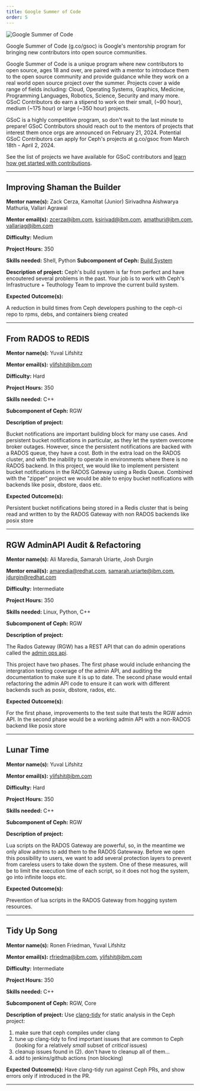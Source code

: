 ```yaml
---
title: Google Summer of Code
order: 5
---
```


![Google Summer of Code](/assets/bitmaps/hero-gsoc.png)

Google Summer of Code (g.co/gsoc) is Google's mentorship program for bringing
new contributors into open source communities.

Google Summer of Code is a unique program where new contributors to open
source, ages 18 and over, are paired with a mentor to introduce them to the
open source community and provide guidance while they work on a real world open
source project over the summer. Projects cover a wide range of fields
including: Cloud, Operating Systems, Graphics, Medicine, Programming Languages,
Robotics, Science, Security and many more. GSoC Contributors do earn a stipend
to work on their small, (~90 hour), medium (~175 hour) or large (~350 hour) projects.

GSoC is a highly competitive program, so don't wait to the last minute to
prepare! GSoC Contributors should reach out to the mentors of projects that interest
them once orgs are announced on February 21, 2024. Potential GSoC Contributors can
apply for Ceph's projects at g.co/gsoc from March 18th - April 2, 2024.

See the list of projects we have available for GSoC contributors and [learn how
get started with contributions](https://ceph.io/en/developers/contribute/).

<hr class="hr">

## Improving Shaman the Builder

**Mentor name(s):** Zack Cerza, Kamoltat (Junior) Sirivadhna
Aishwarya Mathuria, Vallari Agrawal

**Mentor email(s):** zcerza@ibm.com, ksirivad@ibm.com, amathuri@ibm.com,
vallariag@ibm.com

**Difficulty:** Medium

**Project Hours:** 350

**Skills needed:** Shell, Python
**Subcomponent of Ceph:** [Build System](https://github.com/ceph/ceph-build)

**Description of project:**
Ceph's build system is far from perfect and have encoutered several
problems in the past. Your job is to work with Ceph's
Infrastructure + Teuthology Team to improve the current build system.

**Expected Outcome(s):**

A reduction in build times from Ceph developers pushing to the ceph-ci repo to rpms, debs, and containers bieng created

<hr class="hr">

## From RADOS to REDIS

**Mentor name(s):** Yuval Lifshitz

**Mentor email(s):** ylifshit@ibm.com

**Difficulty:** Hard

**Project Hours:** 350

**Skills needed:** C++

**Subcomponent of Ceph:** RGW

**Description of project:**

Bucket notifications are important building block for many use cases. And persistent bucket notifications in particular, as they let the system overcome broker outages. However, since the persistent notifications are backed with a RADOS queue, they have a cost. Both in the extra load on the RADOS cluster, and with the inability to operate in environments where there is no RADOS backend. In this project, we would like to implement persistent bucket notifications in the RADOS Gateway using a Redis Queue. Combined with the "zipper" project we would be able to enjoy bucket notifications with backends like posix, dbstore, daos etc.

**Expected Outcome(s):**

Persistent bucket notifications being stored in a Redis cluster that is being read and written to by the RADOS Gateway with non RADOS backends like posix store

<hr class="hr">

## RGW AdminAPI Audit & Refactoring

**Mentor name(s):** Ali Maredia, Samarah Uriarte, Josh Durgin

**Mentor email(s):** amaredia@redhat.com, samarah.uriarte@ibm.com, jdurgin@redhat.com

**Difficulty:** Intermediate

**Project Hours:** 350

**Skills needed:** Linux, Python, C++

**Subcomponent of Ceph:** RGW

**Description of project:**

The Rados Gateway (RGW) has a REST API that can do admin operations called the [admin ops api](https://docs.ceph.com/en/latest/radosgw/adminops/).

This project have two phases. The first phase would include enhancing the intergration testing coverage of the admin API, and auditing the documentation to make sure it is up to date.
The second phase would entail refactoring the admin API code to ensure it can work with different backends such as posix, dbstore, rados, etc.

**Expected Outcome(s):**

For the first phase, improvements to the test suite that tests the RGW admin API. In the second phase would be a working admin API with a non-RADOS backend like posix store

<hr class="hr">

## Lunar Time

**Mentor name(s):** Yuval Lifshitz

**Mentor email(s):** ylifshit@ibm.com

**Difficulty:** Hard

**Project Hours:** 350

**Skills needed:** C++

**Subcomponent of Ceph:** RGW

**Description of project:**

Lua scripts on the RADOS Gateway are powerful, so, in the meantime we only allow admins to add them to the RADOS Gatewway. Before we open this possibility to users, we want to add several protection layers to prevent from careless users to take down the system. One of these measures, will be to limit the execution time of each script, so it does not hog the system, go into infinite loops etc.

**Expected Outcome(s):**

Prevention of lua scripts in the RADOS Gateway from hogging system resources.

<hr class="hr">

## Tidy Up Song

**Mentor name(s):** Ronen Friedman, Yuval Lifshitz

**Mentor email(s):** rfriedma@ibm.com, ylifshit@ibm.com

**Difficulty:** Intermediate

**Project Hours:** 350

**Skills needed:** C++

**Subcomponent of Ceph:** RGW, Core

**Description of project:**
Use [clang-tidy](https://clang.llvm.org/extra/clang-tidy/) for static analysis in the Ceph project:

1. make sure that ceph compiles under clang
2. tune up clang-tidy to find important issues that are common to Ceph (looking for a relatively _small_ subset of _critical_ issues)
3. cleanup issues found in (2). don't have to cleanup all of them...
4. add to jenkins/github actions (non blocking)

**Expected Outcome(s):**
Have clang-tidy run against Ceph PRs, and show errors only if introduced in the PR.

<hr class="hr">
